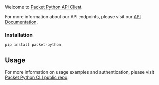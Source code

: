 <!-- <meta>
{
    "title":"Python",
    "slug":"python",
    "description":"An official Python client for the Packet API",
    "author":"Zalkar Ziiaidin",
    "github":"zalkar-z",
    "date": "2019/12/11",
    "tag":["Python", "CLI"]
}
</meta> -->

Welcome to [Packet Python API Client](https://github.com/packethost/packet-python).

For more information about our API endpoints, please visit our [API Documentation](https://www.packet.com/developers/api/).

### Installation

`pip install packet-python`

## Usage

For more information on usage examples and authentication, please visit [Packet Python CLI public repo](https://github.com/packethost/packet-python#examples).

